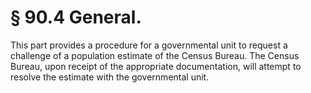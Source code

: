 # §  90.4   General.

This part provides a procedure for a governmental unit to request a challenge of a population estimate of the Census Bureau. The Census Bureau, upon receipt of the appropriate documentation, will attempt to resolve the estimate with the governmental unit.






